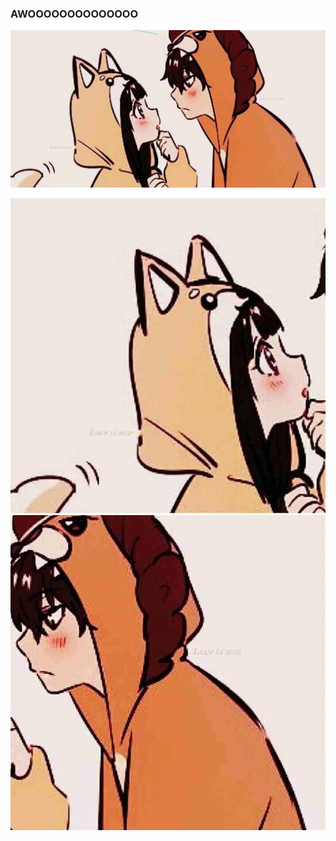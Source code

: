 ### AWOOOOOOOOOOOOOO

![Us :3](/assets/us.jpg)


![Lilith](/assets/lilith.jpg)
![Cutie](/assets/cutie.jpg)
